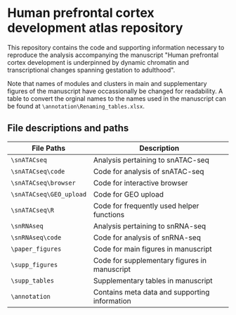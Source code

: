 # Human prefrontal cortex development atlas repository

This repository contains the code and supporting information necessary to 
reproduce the analysis accompanying the manuscript "Human prefrontal cortex 
development is underpinned by dynamic chromatin and transcriptional 
changes spanning gestation to adulthood". 

Note that names of modules and clusters in main and supplementary figures 
of the manuscript have occassionally be changed for readability. A table to 
convert the orginal names to the names used in the manuscript can be found
at `\annotation\Renaming_tables.xlsx`.

## File descriptions and paths

| File Paths | Description |
| ----------- | ----------- |
| `\snATACseq`  | Analysis pertaining to snATAC-seq |
| `\snATACseq\code`  | Code for analysis of snATAC-seq |
| `\snATACseq\browser`  | Code for interactive browser |
| `\snATACseq\GEO_upload`  | Code for GEO upload |
| `\snATACseq\R`  | Code for frequently used helper functions |
| `\snRNAseq`  | Analysis pertaining to snRNA-seq |
| `\snRNAseq\code`  | Code for analysis of snRNA-seq |
| `\paper_figures`  | Code for main figures in manuscript |
| `\supp_figures`  | Code for supplementary figures in manuscript |
| `\supp_tables`  | Supplementary tables in manuscript |
| `\annotation`  | Contains meta data and supporting information |



